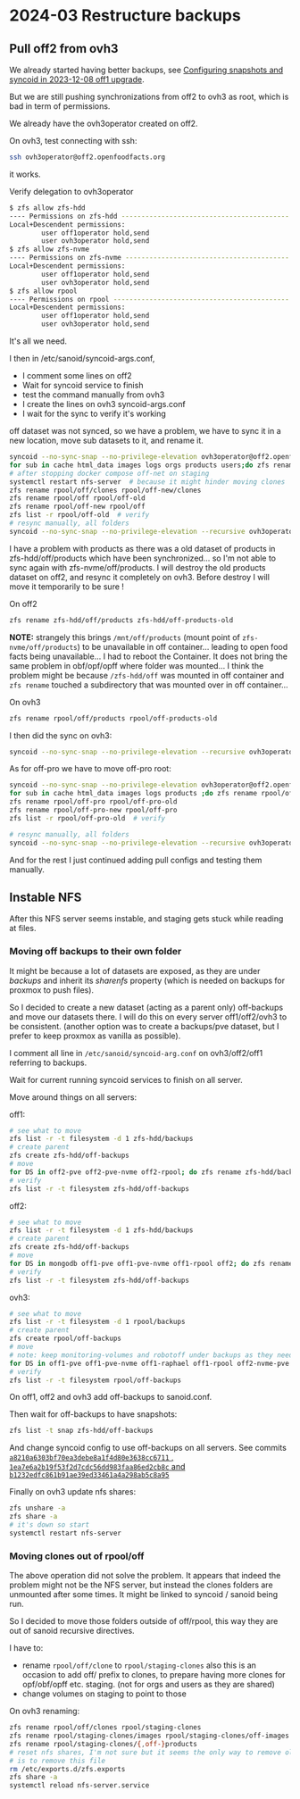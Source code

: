 # 2024-03 Restructure backups

## Pull off2 from ovh3

We already started having better backups,
see [Configuring snapshots and syncoid in 2023-12-08 off1 upgrade](./2023-12-08-off1-upgrade.md#configuring-snapshots-and-syncoid).

But we are still pushing synchronizations from off2 to ovh3 as root, which is bad in term of permissions.

We already have the ovh3operator created on off2.

On ovh3, test connecting with ssh:
```bash
ssh ovh3operator@off2.openfoodfacts.org
```
it works.

Verify delegation to ovh3operator
```bash
$ zfs allow zfs-hdd
---- Permissions on zfs-hdd ------------------------------------------
Local+Descendent permissions:
        user off1operator hold,send
        user ovh3operator hold,send
$ zfs allow zfs-nvme
---- Permissions on zfs-nvme -----------------------------------------
Local+Descendent permissions:
        user off1operator hold,send
        user ovh3operator hold,send
$ zfs allow rpool
---- Permissions on rpool --------------------------------------------
Local+Descendent permissions:
        user off1operator hold,send
        user ovh3operator hold,send
```

It's all we need.

I then in /etc/sanoid/syncoid-args.conf,
* I comment some lines on off2
* Wait for syncoid service to finish
* test the command manually from ovh3
* I create the lines on ovh3 syncoid-args.conf
* I wait for the sync to verify it's working

off dataset was not synced, so we have a problem, we have to sync it in a new location,
move sub datasets to it, and rename it.

```bash
syncoid --no-sync-snap --no-privilege-elevation ovh3operator@off2.openfoodfacts.org:zfs-hdd/off rpool/off-new
for sub in cache html_data images logs orgs products users;do zfs rename rpool/off/$sub rpool/off-new/$sub;done
# after stopping docker compose off-net on staging
systemctl restart nfs-server  # because it might hinder moving clones
zfs rename rpool/off/clones rpool/off-new/clones
zfs rename rpool/off rpool/off-old
zfs rename rpool/off-new rpool/off
zfs list -r rpool/off-old  # verify
# resync manually, all folders
syncoid --no-sync-snap --no-privilege-elevation --recursive ovh3operator@off2.openfoodfacts.org:zfs-hdd/off rpool/off
```

I have a problem with products as there was a old dataset of products in zfs-hdd/off/products
which have been synchronized… so I'm not able to sync again with zfs-nvme/off/products.
I will destroy the old products dataset on off2, and resync it completely on ovh3.
Before destroy I will move it temporarily to be sure !

On off2
```bash
zfs rename zfs-hdd/off/products zfs-hdd/off-products-old
```

**NOTE:** strangely this brings `/mnt/off/products` (mount point of `zfs-nvme/off/products`)
to be unavailable in off container…
leading to open food facts being unavailable…
I had to reboot the Container.
It does not bring the same problem in obf/opf/opff where folder was mounted…
I think the problem might be because `/zfs-hdd/off` was mounted in off container
and `zfs rename` touched a subdirectory that was mounted over in off container…

On ovh3
```bash
zfs rename rpool/off/products rpool/off-products-old
```

I then did the sync on ovh3:
```bash
syncoid --no-sync-snap --no-privilege-elevation --recursive ovh3operator@off2.openfoodfacts.org:zfs-nvme/off/products rpool/off/products
```

As for off-pro we have to move off-pro root:


```bash
syncoid --no-sync-snap --no-privilege-elevation ovh3operator@off2.openfoodfacts.org:zfs-hdd/off-pro rpool/off-pro-new
for sub in cache html_data images logs products ;do zfs rename rpool/off-pro/$sub rpool/off-pro-new/$sub;done
zfs rename rpool/off-pro rpool/off-pro-old
zfs rename rpool/off-pro-new rpool/off-pro
zfs list -r rpool/off-pro-old  # verify

# resync manually, all folders
syncoid --no-sync-snap --no-privilege-elevation --recursive ovh3operator@off2.openfoodfacts.org:zfs-hdd/off-pro rpool/off-pro
```

And for the rest I just continued adding pull configs and testing them manually.


## Instable NFS


After this NFS server seems instable, and staging gets stuck while reading at files.

### Moving off backups to their own folder

It might be because a lot of datasets are exposed,
as they are under *backups* and inherit its *sharenfs* property (which is needed on backups for proxmox to push files).

So I decided to create a new dataset (acting as a parent only) off-backups and move our datasets there. I will do this on every server off1/off2/ovh3 to be consistent.
(another option was to create a backups/pve dataset, but I prefer to keep proxmox as vanilla as possible).

I comment all line in `/etc/sanoid/syncoid-arg.conf` on ovh3/off2/off1 referring to backups.

Wait for current running syncoid services to finish on all server.

Move around things on all servers:

off1:
```bash
# see what to move
zfs list -r -t filesystem -d 1 zfs-hdd/backups
# create parent
zfs create zfs-hdd/off-backups
# move
for DS in off2-pve off2-pve-nvme off2-rpool; do zfs rename zfs-hdd/backups/$DS zfs-hdd/off-backups/$DS; done
# verify
zfs list -r -t filesystem zfs-hdd/off-backups
```

off2:
```bash
# see what to move
zfs list -r -t filesystem -d 1 zfs-hdd/backups
# create parent
zfs create zfs-hdd/off-backups
# move
for DS in mongodb off1-pve off1-pve-nvme off1-rpool off2; do zfs rename zfs-hdd/backups/$DS zfs-hdd/off-backups/$DS; done
# verify
zfs list -r -t filesystem zfs-hdd/off-backups
```

ovh3:
```bash
# see what to move
zfs list -r -t filesystem -d 1 rpool/backups
# create parent
zfs create rpool/off-backups
# move
# note: keep monitoring-volumes and robotoff under backups as they need sharenfs
for DS in off1-pve off1-pve-nvme off1-raphael off1-rpool off2-nvme-pve off2-pve off2-rpool; do echo $DS; zfs rename rpool/backups/$DS rpool/off-backups/$DS; done
# verify
zfs list -r -t filesystem rpool/off-backups
```

On off1, off2 and ovh3 add off-backups to sanoid.conf.

Then wait for off-backups to have snapshots:
```bash
zfs list -t snap zfs-hdd/off-backups
```

And change syncoid config to use off-backups on all servers.
See commits [`a8210a6303bf70ea3debe8a1f4d80e3638cc6711` , `1ea7e6a2b19f53f2d7cdc56dd983faa86ed2cb8c` and `b1232edfc861b91ae39ed33461a4a298ab5c8a95`](https://github.com/openfoodfacts/openfoodfacts-infrastructure/compare/1b38ff513f8c85aa6e8e3250b0f5e1929ce5ebf7..a8210a6303bf70ea3debe8a1f4d80e3638cc6711)

Finally on ovh3 update nfs shares:
```bash
zfs unshare -a
zfs share -a
# it's down so start
systemctl restart nfs-server
```

### Moving clones out of rpool/off

The above operation did not solve the problem.
It appears that indeed the problem might not be the NFS server,
but instead the clones folders are unmounted after some times.
It might be linked to syncoid / sanoid being run.

So I decided to move those folders outside of off/rpool,
this way they are out of sanoid recursive directives.

I have to:
* rename `rpool/off/clone` to `rpool/staging-clones`
  also this is an occasion to add off/ prefix to clones,
  to prepare having more clones for opf/obf/opff etc. staging.
  (not for orgs and users as they are shared)
* change volumes on staging to point to those

On ovh3 renaming:
```bash
zfs rename rpool/off/clones rpool/staging-clones
zfs rename rpool/staging-clones/images rpool/staging-clones/off-images
zfs rename rpool/staging-clones/{,off-}products
# reset nfs shares, I'm not sure but it seems the only way to remove old shares
# is to remove this file
rm /etc/exports.d/zfs.exports
zfs share -a
systemctl reload nfs-server.service
```